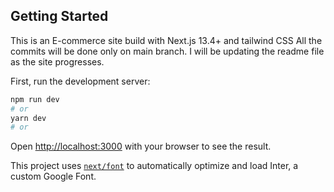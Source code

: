 ## Getting Started

This is an E-commerce site build with Next.js 13.4+ and tailwind CSS
All the commits will be done only on main branch.
I will be updating the readme file as the site progresses.

First, run the development server:

```bash
npm run dev
# or
yarn dev
# or
```

Open [http://localhost:3000](http://localhost:3000) with your browser to see the result.

This project uses [`next/font`](https://nextjs.org/docs/basic-features/font-optimization) to automatically optimize and load Inter, a custom Google Font.
